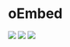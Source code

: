 oEmbed
======

![](https://scrutinizer-ci.com/g/bangpound/oEmbed/badges/quality-score.png?b=master)
![](https://scrutinizer-ci.com/g/bangpound/oEmbed/badges/coverage.png?b=master)
![](https://scrutinizer-ci.com/g/bangpound/oEmbed/badges/build.png?b=master)